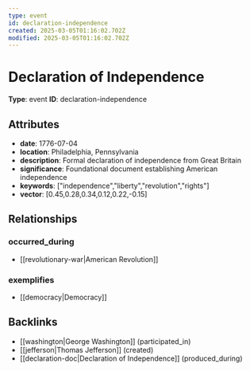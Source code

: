 ```yaml
---
type: event
id: declaration-independence
created: 2025-03-05T01:16:02.702Z
modified: 2025-03-05T01:16:02.702Z
---
```


# Declaration of Independence

**Type**: event
**ID**: declaration-independence

## Attributes

- **date**: 1776-07-04
- **location**: Philadelphia, Pennsylvania
- **description**: Formal declaration of independence from Great Britain
- **significance**: Foundational document establishing American independence
- **keywords**: ["independence","liberty","revolution","rights"]
- **vector**: [0.45,0.28,0.34,0.12,0.22,-0.15]

## Relationships

### occurred_during

- [[revolutionary-war|American Revolution]]

### exemplifies

- [[democracy|Democracy]]

## Backlinks

- [[washington|George Washington]] (participated_in)
- [[jefferson|Thomas Jefferson]] (created)
- [[declaration-doc|Declaration of Independence]] (produced_during)

